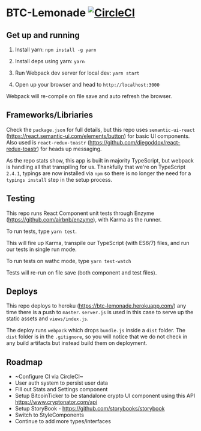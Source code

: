 # BTC-Lemonade [![CircleCI](https://circleci.com/gh/brentoneill/btc-lemonade.svg?style=svg)](https://circleci.com/gh/brentoneill/btc-lemonade)

## Get up and running
1. Install yarn: `npm install -g yarn`

2. Install deps using yarn: `yarn`

3. Run Webpack dev server for local dev: `yarn start`

4. Open up your browser and head to `http://localhost:3000`

Webpack will re-compile on file save and auto refresh the browser.

## Frameworks/Libriaries

Check the `package.json` for full details, but this repo uses `semantic-ui-react` (https://react.semantic-ui.com/elements/button) for basic UI components. Also used is `react-redux-toastr` (https://github.com/diegoddox/react-redux-toastr) for heads up messaging.

As the repo stats show, this app is built in majority TypeScript, but webpack is handling all that transpiling for us. Thankfully that we're on TypeScript `2.4.1`, typings are now installed via `npm` so there is no longer the need for a `typings install` step in the setup process.

## Testing

This repo runs React Component unit tests through Enzyme (https://github.com/airbnb/enzyme), with Karma as the runner.

To run tests, type `yarn test`.

This will fire up Karma, transpile our TypeScript (with ES6/7) files, and run our tests in single run mode.

To run tests on wathc mode, type `yarn test-watch`

Tests will re-run on file save (both component and test files).

## Deploys

This repo deploys to heroku (https://btc-lemonade.herokuapp.com/) any time there is a push to `master`. `server.js` is used in this case to serve up the static assets and `views/index.js`. 

The deploy runs `webpack` which drops `bundle.js` inside a `dist` folder. The `dist` folder is in the `.gitignore`, so you will notice that we do not check in any build artifacts but instead build them on deployment.

## Roadmap

- ~Configure CI via CircleCI~
- User auth system to persist user data
- Fill out Stats and Settings component
- Setup BitcoinTicker to be standalone crypto UI component using this API https://www.cryptonator.com/api
- Setup StoryBook - https://github.com/storybooks/storybook
- Switch to StyleComponents
- Continue to add more types/interfaces
